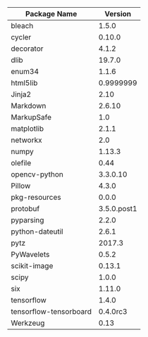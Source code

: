 | Package Name | Version |
| ------------ | ------- |
| bleach | 1.5.0 |
| cycler | 0.10.0 |
| decorator | 4.1.2 |
| dlib | 19.7.0 |
| enum34 | 1.1.6 |
| html5lib | 0.9999999 |
| Jinja2 | 2.10 |
| Markdown | 2.6.10 |
| MarkupSafe | 1.0 |
| matplotlib | 2.1.1 |
| networkx | 2.0 |
| numpy | 1.13.3 |
| olefile | 0.44 |
| opencv-python | 3.3.0.10 |
| Pillow | 4.3.0 |
| pkg-resources | 0.0.0 |
| protobuf | 3.5.0.post1 |
| pyparsing | 2.2.0 |
| python-dateutil | 2.6.1 |
| pytz | 2017.3 |
| PyWavelets | 0.5.2 |
| scikit-image | 0.13.1 |
| scipy | 1.0.0 |
| six | 1.11.0 |
| tensorflow | 1.4.0 |
| tensorflow-tensorboard | 0.4.0rc3 |
| Werkzeug | 0.13 |

